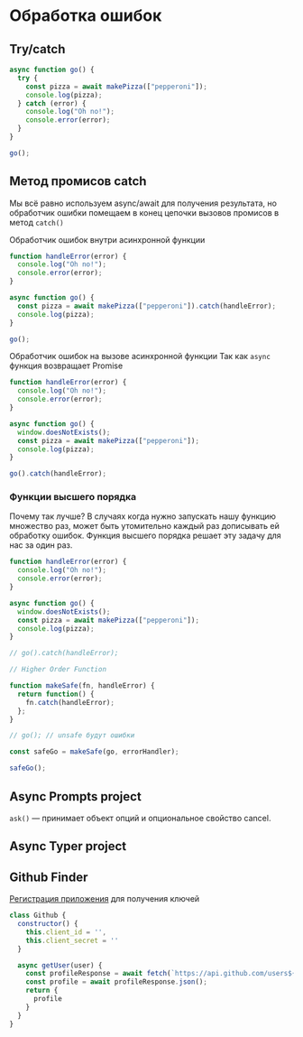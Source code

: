 # Обработка ошибок

## Try/catch

```js
async function go() {
  try {
    const pizza = await makePizza(["pepperoni"]);
    console.log(pizza);
  } catch (error) {
    console.log("Oh no!");
    console.error(error);
  }
}

go();
```

## Метод промисов catch

Мы всё равно используем async/await для получения результата, но обработчик ошибки помещаем в конец цепочки вызовов промисов в метод `catch()`

Обработчик ошибок внутри асинхронной функции

```js
function handleError(error) {
  console.log("Oh no!");
  console.error(error);
}

async function go() {
  const pizza = await makePizza(["pepperoni"]).catch(handleError);
  console.log(pizza);
}

go();
```

Обработчик ошибок на вызове асинхронной функции Так как `async` функция возвращает Promise

```js
function handleError(error) {
  console.log("Oh no!");
  console.error(error);
}

async function go() {
  window.doesNotExists();
  const pizza = await makePizza(["pepperoni"]);
  console.log(pizza);
}

go().catch(handleError);
```

### Функции высшего порядка

Почему так лучше? В случаях когда нужно запускать нашу функцию множество раз, может быть утомительно каждый раз дописывать ей обработку ошибок. Функция высшего порядка решает эту задачу для нас за один раз.

```js
function handleError(error) {
  console.log("Oh no!");
  console.error(error);
}

async function go() {
  window.doesNotExists();
  const pizza = await makePizza(["pepperoni"]);
  console.log(pizza);
}

// go().catch(handleError);

// Higher Order Function

function makeSafe(fn, handleError) {
  return function() {
    fn.catch(handleError);
  };
}

// go(); // unsafe будут ошибки

const safeGo = makeSafe(go, errorHandler);

safeGo();
```

## Async Prompts project

`ask()` — принимает объект опций и опциональное свойство cancel.

## Async Typer project


## Github Finder

[Регистрация приложения](https://github.com/settings/applications/new) для получения ключей

```js
class Github {
  constructor() {
    this.client_id = '',
    this.client_secret = ''
  }

  async getUser(user) {
    const profileResponse = await fetch(`https://api.github.com/users${user}?client_id=${this.client_id}&client_secret=${this.client_secret}`)
    const profile = await profileResponse.json();
    return {
      profile
    }
  }
}
```
